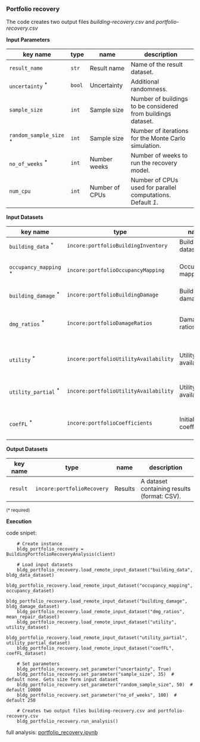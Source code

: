 ### Portfolio recovery
   
The code creates two output files *building-recovery.csv* and *portfolio-recovery.csv*
   
**Input Parameters**

key name | type | name | description
--- | --- | --- | ---
`result_name` | `str` | Result name | Name of the result dataset.
`uncertainty` <sup>*</sup> | `bool` | Uncertainty | Additional randomness.
`sample_size` | `int` | Sample size | Number of buildings to be considered from buildings dataset.
`random_sample_size` <sup>*</sup> | `int` | Sample size | Number of iterations for the Monte Carlo simulation.
`no_of_weeks` <sup>*</sup> | `int` | Number weeks | Number of weeks to run the recovery model.
`num_cpu` | `int` | Number of CPUs | Number of CPUs used for parallel computations. Default *1*.

**Input Datasets**

key name | type | name | description
--- | --- | --- | ---
`building_data` <sup>*</sup> | `incore:portfolioBuildingInventory` | Building dataset | A building dataset.
`occupancy_mapping` <sup>*</sup> | `incore:portfolioOccupancyMapping` | Occupancy mapping | An occupancy of buildings dataset.
`building_damage` <sup>*</sup> | `incore:portfolioBuildingDamage` | Building damage | A building damage.
`dmg_ratios` <sup>*</sup> | `incore:portfolioDamageRatios` | Damage ratios | Mean repair by occupancy and building type.
`utility` <sup>*</sup> | `incore:portfolioUtilityAvailability` | Utility availability | Utility availability at utility service area.
`utility_partial` <sup>*</sup> | `incore:portfolioUtilityAvailability` | Utility availability | Partial utility availability at utility service area.
`coefFL` <sup>*</sup> | `incore:portfolioCoefficients` | Initial coefficients | Correlation coefficient of initial functionality.

**Output Datasets**

key name | type | name | description
--- | --- | --- | ---
`result` | `incore:portfolioRecovery` | Results | A dataset containing results (format: CSV).

<small>(* required)</small>

**Execution**

code snipet:

```
    # Create instance
    bldg_portfolio_recovery = BuildingPortfolioRecoveryAnalysis(client)

    # Load input datasets
    bldg_portfolio_recovery.load_remote_input_dataset("building_data", bldg_data_dataset)
    bldg_portfolio_recovery.load_remote_input_dataset("occupancy_mapping", occupancy_dataset)
    bldg_portfolio_recovery.load_remote_input_dataset("building_damage", bldg_damage_dataset)
    bldg_portfolio_recovery.load_remote_input_dataset("dmg_ratios", mean_repair_dataset)
    bldg_portfolio_recovery.load_remote_input_dataset("utility", utility_dataset)
    bldg_portfolio_recovery.load_remote_input_dataset("utility_partial", utility_partial_dataset)
    bldg_portfolio_recovery.load_remote_input_dataset("coefFL", coefFL_dataset)

    # Set parameters
    bldg_portfolio_recovery.set_parameter("uncertainty", True)
    bldg_portfolio_recovery.set_parameter("sample_size", 35)  # default none. Gets size form input dataset
    bldg_portfolio_recovery.set_parameter("random_sample_size", 50)  # default 10000
    bldg_portfolio_recovery.set_parameter("no_of_weeks", 100)  # default 250

    # Creates two output files building-recovery.csv and portfolio-recovery.csv
    bldg_portfolio_recovery.run_analysis()
```

full analysis: [portfolio_recovery.ipynb](https://github.com/IN-CORE/incore-docs/blob/master/notebooks/portfolio_recovery.ipynb)